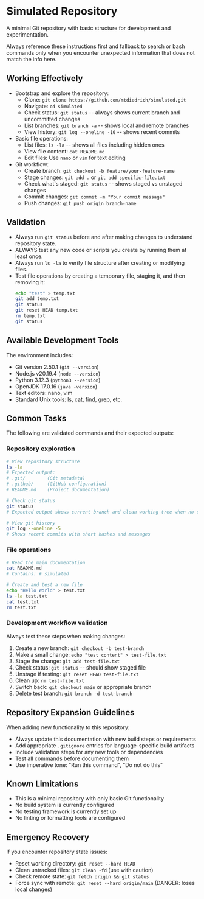 # Simulated Repository
A minimal Git repository with basic structure for development and experimentation.

Always reference these instructions first and fallback to search or bash commands only when you encounter unexpected information that does not match the info here.

## Working Effectively
- Bootstrap and explore the repository:
  - Clone: `git clone https://github.com/mtdiedrich/simulated.git`
  - Navigate: `cd simulated`
  - Check status: `git status` -- always shows current branch and uncommitted changes
  - List branches: `git branch -a` -- shows local and remote branches
  - View history: `git log --oneline -10` -- shows recent commits
- Basic file operations:
  - List files: `ls -la` -- shows all files including hidden ones
  - View file content: `cat README.md`
  - Edit files: Use `nano` or `vim` for text editing
- Git workflow:
  - Create branch: `git checkout -b feature/your-feature-name`
  - Stage changes: `git add .` or `git add specific-file.txt`
  - Check what's staged: `git status` -- shows staged vs unstaged changes
  - Commit changes: `git commit -m "Your commit message"`
  - Push changes: `git push origin branch-name`

## Validation
- Always run `git status` before and after making changes to understand repository state.
- ALWAYS test any new code or scripts you create by running them at least once.
- Always run `ls -la` to verify file structure after creating or modifying files.
- Test file operations by creating a temporary file, staging it, and then removing it:
  ```bash
  echo "test" > temp.txt
  git add temp.txt
  git status
  git reset HEAD temp.txt
  rm temp.txt
  git status
  ```

## Available Development Tools
The environment includes:
- Git version 2.50.1 (`git --version`)
- Node.js v20.19.4 (`node --version`)
- Python 3.12.3 (`python3 --version`)
- OpenJDK 17.0.16 (`java -version`)
- Text editors: nano, vim
- Standard Unix tools: ls, cat, find, grep, etc.

## Common Tasks
The following are validated commands and their expected outputs:

### Repository exploration
```bash
# View repository structure
ls -la
# Expected output:
# .git/        (Git metadata)
# .github/     (GitHub configuration)
# README.md    (Project documentation)

# Check git status
git status
# Expected output shows current branch and clean working tree when no changes

# View git history
git log --oneline -5
# Shows recent commits with short hashes and messages
```

### File operations
```bash
# Read the main documentation
cat README.md
# Contains: # simulated

# Create and test a new file
echo "Hello World" > test.txt
ls -la test.txt
cat test.txt
rm test.txt
```

### Development workflow validation
Always test these steps when making changes:
1. Create a new branch: `git checkout -b test-branch`
2. Make a small change: `echo "test content" > test-file.txt`
3. Stage the change: `git add test-file.txt`
4. Check status: `git status` -- should show staged file
5. Unstage if testing: `git reset HEAD test-file.txt`
6. Clean up: `rm test-file.txt`
7. Switch back: `git checkout main` or appropriate branch
8. Delete test branch: `git branch -d test-branch`

## Repository Expansion Guidelines
When adding new functionality to this repository:
- Always update this documentation with new build steps or requirements
- Add appropriate `.gitignore` entries for language-specific build artifacts
- Include validation steps for any new tools or dependencies
- Test all commands before documenting them
- Use imperative tone: "Run this command", "Do not do this"

## Known Limitations
- This is a minimal repository with only basic Git functionality
- No build system is currently configured
- No testing framework is currently set up
- No linting or formatting tools are configured

## Emergency Recovery
If you encounter repository state issues:
- Reset working directory: `git reset --hard HEAD`
- Clean untracked files: `git clean -fd` (use with caution)
- Check remote state: `git fetch origin && git status`
- Force sync with remote: `git reset --hard origin/main` (DANGER: loses local changes)